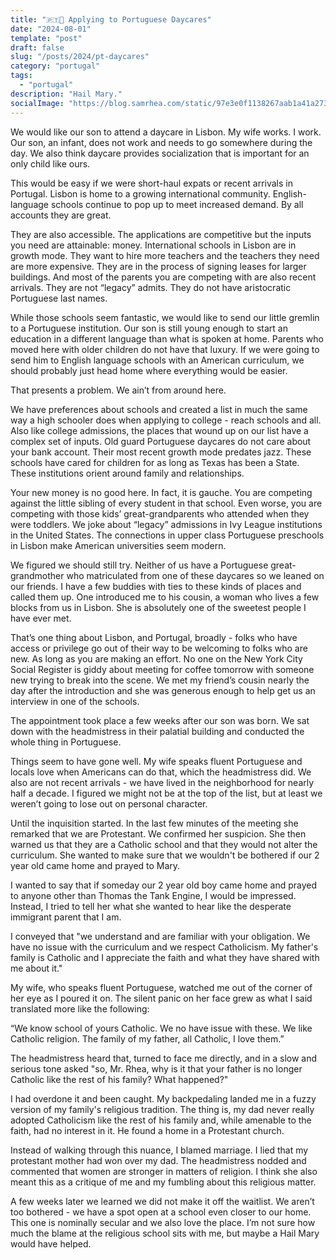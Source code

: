 ```yaml
---
title: "🇵🇹👶 Applying to Portuguese Daycares"
date: "2024-08-01"
template: "post"
draft: false
slug: "/posts/2024/pt-daycares"
category: "portugal"
tags:
  - "portugal"
description: "Hail Mary."
socialImage: "https://blog.samrhea.com/static/97e3e0f1138267aab1a41a27307af5fb/18ee2/photo.avif"
---
```


We would like our son to attend a daycare in Lisbon. My wife works. I work. Our son, an infant, does not work and needs to go somewhere during the day. We also think daycare provides socialization that is important for an only child like ours.

This would be easy if we were short-haul expats or recent arrivals in Portugal. Lisbon is home to a growing international community. English-language schools continue to pop up to meet increased demand. By all accounts they are great.

They are also accessible. The applications are competitive but the inputs you need are attainable: money. International schools in Lisbon are in growth mode. They want to hire more teachers and the teachers they need are more expensive. They are in the process of signing leases for larger buildings. And most of the parents you are competing with are also recent arrivals. They are not “legacy” admits. They do not have aristocratic Portuguese last names.

While those schools seem fantastic, we would like to send our little gremlin to a Portuguese institution. Our son is still young enough to start an education in a different language than what is spoken at home. Parents who moved here with older children do not have that luxury. If we were going to send him to English language schools with an American curriculum, we should probably just head home where everything would be easier.

That presents a problem. We ain’t from around here.

We have preferences about schools and created a list in much the same way a high schooler does when applying to college - reach schools and all. Also like college admissions, the places that wound up on our list have a complex set of inputs. Old guard Portuguese daycares do not care about your bank account. Their most recent growth mode predates jazz. These schools have cared for children for as long as Texas has been a State. These institutions orient around family and relationships.

Your new money is no good here. In fact, it is gauche. You are competing against the little sibling of every student in that school. Even worse, you are competing with those kids’ great-grandparents who attended when they were toddlers. We joke about “legacy” admissions in Ivy League institutions in the United States. The connections in upper class Portuguese preschools in Lisbon make American universities seem modern.

We figured we should still try. Neither of us have a Portuguese great-grandmother who matriculated from one of these daycares so we leaned on our friends. I have a few buddies with ties to these kinds of places and called them up. One introduced me to his cousin, a woman who lives a few blocks from us in Lisbon. She is absolutely one of the sweetest people I have ever met.

That’s one thing about Lisbon, and Portugal, broadly - folks who have access or privilege go out of their way to be welcoming to folks who are new. As long as you are making an effort. No one on the New York City Social Register is giddy about meeting for coffee tomorrow with someone new trying to break into the scene. We met my friend’s cousin nearly the day after the introduction and she was generous enough to help get us an interview in one of the schools.

The appointment took place a few weeks after our son was born. We sat down with the headmistress in their palatial building and conducted the whole thing in Portuguese.

Things seem to have gone well. My wife speaks fluent Portuguese and locals love when Americans can do that, which the headmistress did. We also are not recent arrivals - we have lived in the neighborhood for nearly half a decade. I figured we might not be at the top of the list, but at least we weren’t going to lose out on personal character.

Until the inquisition started. In the last few minutes of the meeting she remarked that we are Protestant. We confirmed her suspicion. She then warned us that they are a Catholic school and that they would not alter the curriculum. She wanted to make sure that we wouldn't be bothered if our 2 year old came home and prayed to Mary.

I wanted to say that if someday our 2 year old boy came home and prayed to anyone other than Thomas the Tank Engine, I would be impressed. Instead, I tried to tell her what she wanted to hear like the desperate immigrant parent that I am.

I conveyed that "we understand and are familiar with your obligation. We have no issue with the curriculum and we respect Catholicism. My father's family is Catholic and I appreciate the faith and what they have shared with me about it."

My wife, who speaks fluent Portuguese, watched me out of the corner of her eye as I poured it on. The silent panic on her face grew as what I said translated more like the following:

“We know school of yours Catholic. We no have issue with these. We like Catholic religion. The family of my father, all Catholic, I love them.”

The headmistress heard that, turned to face me directly, and in a slow and serious tone asked "so, Mr. Rhea, why is it that your father is no longer Catholic like the rest of his family? What happened?"

I had overdone it and been caught. My backpedaling landed me in a fuzzy version of my family's religious tradition. The thing is, my dad never really adopted Catholicism like the rest of his family and, while amenable to the faith, had no interest in it. He found a home in a Protestant church.

Instead of walking through this nuance, I blamed marriage. I lied that my protestant mother had won over my dad. The headmistress nodded and commented that women are stronger in matters of religion. I think she also meant this as a critique of me and my fumbling about this religious matter.

A few weeks later we learned we did not make it off the waitlist. We aren’t too bothered - we have a spot open at a school even closer to our home. This one is nominally secular and we also love the place. I’m not sure how much the blame at the religious school sits with me, but maybe a Hail Mary would have helped.
